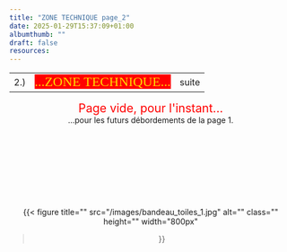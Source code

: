 ```yaml
---
title: "ZONE TECHNIQUE page_2" 
date: 2025-01-29T15:37:09+01:00
albumthumb: ""
draft: false
resources:
---
```


|            |           |              | 
|   ---      |    :-:    |      --:     |
|  2.)       |<span  style="background-color:red; color:#ffd700; font-size:150%; font-family:verdana;">...ZONE TECHNIQUE...</span>|     suite    | 

<center>

<span style="color:red; font-size:150%;">Page vide, pour l'instant...</span><br>
...pour les futurs débordements de la page 1. 

<br><br><br><br><br><br><br>

{{< figure
  title=""
  src="/images/bandeau_toiles_1.jpg"
  alt="" 
  class=""
  height=""
  width="800px"
>}}

</center>



